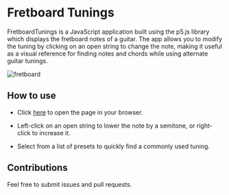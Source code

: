 # Fretboard Tunings
FretboardTunings is a JavaScript application built using the p5.js library which displays the fretboard notes of a guitar. The app allows you to modify the tuning by clicking on an open string to change the note, making it useful as a visual reference for finding notes and chords while using alternate guitar tunings.

![fretboard](https://user-images.githubusercontent.com/19372021/75348532-f3feee80-589a-11ea-8234-056dbf4dd2a7.gif)

## How to use
- Click [here](https://laoiseearle.github.io/FretboardTunings/index.html) to open the page in your browser. 

- Left-click on an open string to lower the note by a semitone, or right-click to increase it.

- Select from a list of presets to quickly find a commonly used tuning.

## Contributions
Feel free to submit issues and pull requests.
